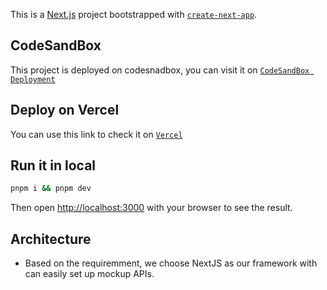 This is a [Next.js](https://nextjs.org) project bootstrapped with [`create-next-app`](https://nextjs.org/docs/app/api-reference/cli/create-next-app).

## CodeSandBox

This project is deployed on codesnadbox, you can visit it on [`CodeSandBox Deployment`](https://rzjd5x-3000.csb.app/)

## Deploy on Vercel

You can use this link to check it on [`Vercel`](https://deep-origin-project.vercel.app/)

## Run it in local

```bash
pnpm i && pnpm dev
```

Then open [http://localhost:3000](http://localhost:3000) with your browser to see the result.



## Architecture

* Based on the requiremment, we choose NextJS as our framework with can easily set up mockup APIs. 